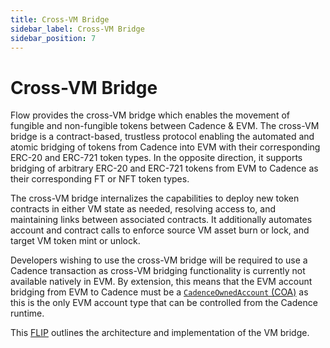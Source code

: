 ```yaml
---
title: Cross-VM Bridge
sidebar_label: Cross-VM Bridge
sidebar_position: 7
---
```


# Cross-VM Bridge

Flow provides the cross-VM bridge which enables the movement of fungible and non-fungible tokens between Cadence & EVM.
The cross-VM bridge is a contract-based, trustless protocol enabling the automated and atomic bridging of tokens from
Cadence into EVM with their corresponding ERC-20 and ERC-721 token types. In the opposite direction, it supports
bridging of arbitrary ERC-20 and ERC-721 tokens from EVM to Cadence as their corresponding FT or NFT token types.

The cross-VM bridge internalizes the capabilities to deploy new token contracts in either VM state as needed, resolving
access to, and maintaining links between associated contracts. It additionally automates account and contract calls to
enforce source VM asset burn or lock, and target VM token mint or unlock.

Developers wishing to use the cross-VM bridge will be required to use a Cadence transaction as cross-VM bridging
functionality is currently not available natively in EVM. By extension, this means that the EVM account bridging from
EVM to Cadence must be a [`CadenceOwnedAccount` (COA)](../evm/cadence/interacting-with-coa.md) as this is the only EVM
account type that can be controlled from the Cadence runtime.

This [FLIP](https://github.com/onflow/flips/pull/233) outlines the architecture and implementation of the VM bridge.
